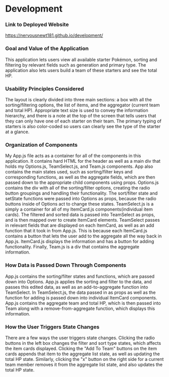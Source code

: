 # Development

### Link to Deployed Website
https://nervousnewt181.github.io/development/


### Goal and Value of the Application
This application lets users view all available starter Pokémon, sorting and filtering by relevant fields such as generation and primary type. The application also lets users build a team of these starters and see the total HP. 

### Usability Principles Considered
The layout is clearly divided into three main sections: a box with all the sorting/filtering options, the list of items, and the aggregator (current team and total HP). Appropriate text size is used to convey the information hierarchy, and there is a note at the top of the screen that tells users that they can only have one of each starter on their team. The primary typing of starters is also color-coded so users can clearly see the type of the starter at a glance.

### Organization of Components
My App.js file acts as a container for all of the components in this application. It contains hard HTML for the header as well as a main div that holds my Options.js, TeamSelect.js, and Team.js components. App also contains the main states used, such as sorting/filter keys and corresponding functions, as well as the aggregate fields, which are then passed down to the appropriate child components using props. 
Options.js contains the div with all of the sorting/filter options, creating the radio button groupings and handling their functionality. The sort/filter state and setState functions were passed into Options as props, because the radio buttons inside of Options act to change these states. 
TeamSelect.js is a simply a container for all of my ItemCard.js components(individual item cards). The filtered and sorted data is passed into TeamSelect as props, and is then mapped over to create ItemCard elements. TeamSelect passes in relevant fields that are displayed on each ItemCard, as well as an add function that it took in from App.js. This is because each ItemCard.js contains a button that lets the user add to the aggregate all the way back in App.js. 
ItemCard.js displays the information and has a button for adding functionality.
Finally, Team.js is a div that contains the aggregate information. 

### How Data is Passed Down Through Components
App.js contains the sorting/filter states and functions, which are passed down into Options.
App.js applies the sorting and filter to the data, and passes this edited data, as well as an add-to-aggregate function into TeamSelect.
In TeamSelect.js, the data passed in as props as well as the function for adding is passed down into individual ItemCard components.
App.js contains the aggregate team and total HP, which is then passed into Team along with a remove-from-aggregate function, which displays this information.


### How the User Triggers State Changes
There are a few ways the user triggers state changes. 
Clicking the radio buttons in the left box changes the filter and sort type states, which affects the item cards displayed. Clicking the "Add To Team" buttons on the item cards appends that item to the aggregate list state, as well as updating the total HP state. Similarly, clicking the "x" button on the right side for a current team member removes it from the aggregate list state, and also updates the total HP state.
